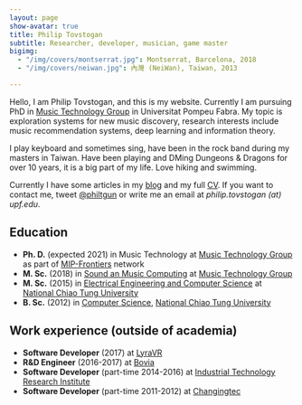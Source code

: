 ```yaml
---
layout: page
show-avatar: true
title: Philip Tovstogan
subtitle: Researcher, developer, musician, game master
bigimg: 
  - "/img/covers/montserrat.jpg": Montserrat, Barcelona, 2018
  - "/img/covers/neiwan.jpg": 內灣 (NeiWan), Taiwan, 2013

---
```


Hello, I am Philip Tovstogan, and this is my website. Currently I am pursuing PhD in [Music Technology Group](https://www.upf.edu/web/mtg/) in Universitat Pompeu Fabra. My topic is exploration systems for new music discovery, research interests include music recommendation systems, deep learning and information theory.

I play keyboard and sometimes sing, have been in the rock band during my masters in Taiwan. Have been playing and DMing Dungeons & Dragons for over 10 years, it is a big part of my life. Love hiking and swimming.

Currently I have some articles in my [blog](/blog) and my full [CV](/cv). If you want to contact me, tweet [@philtgun](https://twitter.com/intent/tweet?text=@philtgun) or write me an email at _philip.tovstogan (at) upf.edu_. 

## Education

<ul class="fa-ul">
  <li><span class="fa-li"><i class="fas fa-graduation-cap"></i></span>
  	<strong>Ph. D.</strong> (expected 2021) in Music Technology at <a href="https://www.upf.edu/web/mtg">Music Technology Group</a> as part of <a href="https://mip-frontiers.eu/">MIP-Frontiers</a> network
  </li>
  <li><span class="fa-li"><i class="fas fa-graduation-cap"></i></span>
  	<strong>M. Sc.</strong> (2018) in <a href="https://www.upf.edu/web/smc">Sound an Music Computing</a> at <a href="https://www.upf.edu/web/mtg">Music Technology Group</a>
  </li>
  <li><span class="fa-li"><i class="fas fa-graduation-cap"></i></span>
  	<strong>M. Sc.</strong> (2015) in <a href="http://eecsigp.nctu.edu.tw/">Electrical Engineering and Computer Science</a> at <a href="http://www.nctu.edu.tw/en/">National Chiao Tung University</a>
  </li>
  <li><span class="fa-li"><i class="fas fa-graduation-cap"></i></span>
  	<strong>B. Sc.</strong> (2012) in <a href="http://www.cs.nctu.edu.tw/cswebsite/">Computer Science</a>, <a href="http://www.nctu.edu.tw/en/">National Chiao Tung University</a>
  </li>
</ul>


## Work experience (outside of academia)

<ul class="fa-ul">
  <li><span class="fa-li"><i class="fas fa-briefcase"></i></span>
  	<strong>Software Developer</strong> (2017) at <a href="http://lyravr.com/">LyraVR</a>
  </li>
  <li><span class="fa-li"><i class="fas fa-briefcase"></i></span>
  	<strong>R&D Engineer</strong> (2016-2017) at <a href="https://www.bovicloud.com/">Bovia</a>
  </li>
  <li><span class="fa-li"><i class="fas fa-briefcase"></i></span>
  	<strong>Software Developer</strong> (part-time 2014-2016) at <a href="https://www.itri.org.tw/eng/">Industrial Technology Research Institute</a>
  </li>
  <li><span class="fa-li"><i class="fas fa-briefcase"></i></span>
  	<strong>Software Developer</strong> (part-time 2011-2012) at <a href="http://www.changingtec.com/">Changingtec</a>
  </li>
</ul>

